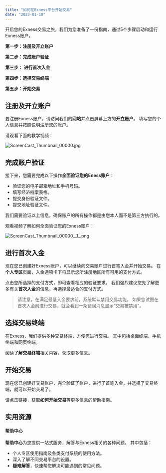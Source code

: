 ```yaml
---
title: "如何在Exness平台开始交易"
date: "2023-01-10"
---
```


开启您的Exness交易之旅，我们为您准备了一份指南，通过5个步骤启动和运行Exness账户。

**第一步：注册及开立账户**

**第二步：完成账户验证**

**第三步：** **进行首次入金**

**第四步：选择交易终端** 

**第五步：开始交易**

## 注册及开立账户

要注册Exness账户，请访问我们的**网站**并点击屏幕上方的**开立账户**。 填写您的个人信息并按照说明注册您的账户。

请观看下面的教学视频：

![ScreenCast_Thumbnail_00000.jpg](https://haokan.baidu.com/v?vid=4161871976850577379&pd=pcshare)

## 完成账户验证

接下来，您需要完成以下操作**全面验证您的Eness账户**：

- 验证您的电子邮箱地址和手机号码。
- 填写经济档案表格。
- 提交身份验证文件。
- 提交地址验证文件。

我们需要验证以上信息，确保账户的所有操作都是由您本人而不是第三方执行的。

观看视频了解如何全面验证您的Exness账户：

![ScreenCast_Thumbnail_00000__1_.png](https://haokan.baidu.com/v?vid=4202496354573953527)

## 进行首次入金

现在您已创建好Exness账户，可以继续向交易账户进行首笔入金并开始交易。 在**个人专区**页面，入金选项卡下将显示您所注册地区所有可用的支付方式。

点击您所选择的支付方式，即可查看相应的验证要求。 我们强烈建议您先了解更多有关**首次入金**的信息，再选择最适合的支付方式。

> 请注意，在满足最低入金要求前，系统默认禁用交易功能。 如果您试图在首次入金前进行交易，就会看到一条错误消息显示“交易被禁用”。

## 选择交易终端

在Exness，我们提供多种交易终端，方便您进行交易。 其中包括桌面终端、手机终端和网页终端。

阅读**了解交易终端**相关内容，获取更多信息。

## 开始交易

现在您已创建好交易账户，完全验证了账户，进行了首笔入金，并选择了交易终端，就可以开始交易了。

请点击链接，获取**如何开始交易**等更多信息的帮助指南。

## 实用资源

#### **帮助中心**

**帮助中心**为您提供一站式服务，解答与Exness相关的各种问题。 其中包括：

- 个人专区使用指南及各类支付系统的使用方法。
- 深入了解不同交易平台的设置。
- **疑难解答**，快速帮您解决可能遇到的常见问题。

